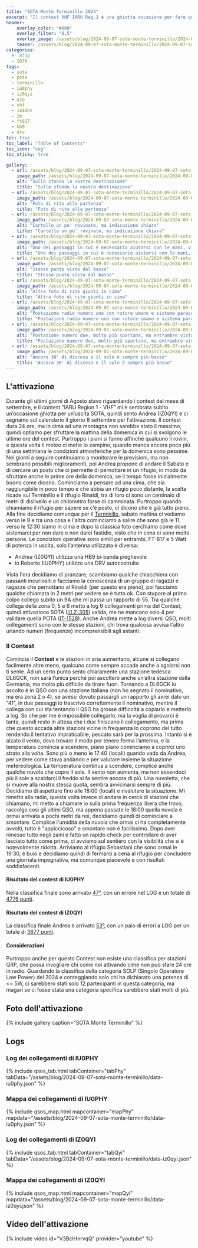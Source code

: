 ```yaml
---
title: "SOTA Monte Terminillo 2024"
excerpt: "Il contest VHF IARU Reg.1 è una ghiotta occasione per fare qualche QSO in VHF"
header: 
    overlay_color: "#000"
    overlay_filter: "0.5"
    overlay_image: /assets/blog/2024-09-07-sota-monte-terminillo/2024-09-07-sota-monte-terminillo-teaser.jpg
    teaser: /assets/blog/2024-09-07-sota-monte-terminillo/2024-09-07-sota-monte-terminillo-teaser.jpg
categories:
  #- Blog
  - SOTA
tags:
  - sota
  - pota
  - terminillo
  - iu0phy
  - iz0qyi
  - qrp
  - vhf
  - 144mhz
  - 2m
  - ft817
  - hb9
  - drv
toc: true
toc_label: "Table of Contents"
toc_icon: "cog"
toc_sticky: true

gallery:
  - url: /assets/blog/2024-09-07-sota-monte-terminillo/2024-09-07-sota-monte-terminillo-01.jpg
    image_path: /assets/blog/2024-09-07-sota-monte-terminillo/2024-09-07-sota-monte-terminillo-01-th.jpg
    alt: "Sullo sfondo la nostra destinazione"
    title: "Sullo sfondo la nostra destinazione"
  - url: /assets/blog/2024-09-07-sota-monte-terminillo/2024-09-07-sota-monte-terminillo-02.jpg
    image_path: /assets/blog/2024-09-07-sota-monte-terminillo/2024-09-07-sota-monte-terminillo-02-th.jpg
    alt: "Foto di rito alla partenza"
    title: "Foto di rito alla partenza"
  - url: /assets/blog/2024-09-07-sota-monte-terminillo/2024-09-07-sota-monte-terminillo-03.jpg
    image_path: /assets/blog/2024-09-07-sota-monte-terminillo/2024-09-07-sota-monte-terminillo-03-th.jpg
    alt: "Cartello un po' rovinato, ma indicazione chiara"
    title: "Cartello un po' rovinato, ma indicazione chiara"
  - url: /assets/blog/2024-09-07-sota-monte-terminillo/2024-09-07-sota-monte-terminillo-04.jpg
    image_path: /assets/blog/2024-09-07-sota-monte-terminillo/2024-09-07-sota-monte-terminillo-04-th.jpg
    alt: "Uno dei passaggi in cui è necessario aiutarsi con le mani, visto dall'alto"
    title: "Uno dei passaggi in cui è necessario aiutarsi con le mani, visto dall'alto"
  - url: /assets/blog/2024-09-07-sota-monte-terminillo/2024-09-07-sota-monte-terminillo-05.jpg
    image_path: /assets/blog/2024-09-07-sota-monte-terminillo/2024-09-07-sota-monte-terminillo-05-th.jpg
    alt: "Stesso punto visto dal basso"
    title: "Stesso punto visto dal basso"
  - url: /assets/blog/2024-09-07-sota-monte-terminillo/2024-09-07-sota-monte-terminillo-06.jpg
    image_path: /assets/blog/2024-09-07-sota-monte-terminillo/2024-09-07-sota-monte-terminillo-06-th.jpg
    alt: "Altra foto di rito giunti in cima"
    title: "Altra foto di rito giunti in cima"
  - url: /assets/blog/2024-09-07-sota-monte-terminillo/2024-09-07-sota-monte-terminillo-07.jpg
    image_path: /assets/blog/2024-09-07-sota-monte-terminillo/2024-09-07-sota-monte-terminillo-07-th.jpg
    alt: "Postazione radio numero uno con rotore umano e sistema parasole"
    title: "Postazione radio numero uno con rotore umano e sistema parasole"
  - url: /assets/blog/2024-09-07-sota-monte-terminillo/2024-09-07-sota-monte-terminillo-08.jpg
    image_path: /assets/blog/2024-09-07-sota-monte-terminillo/2024-09-07-sota-monte-terminillo-08-th.jpg
    alt: "Postazione numero due, molto più spartana, ma entrambre vista dirupo"
    title: "Postazione numero due, molto più spartana, ma entrambre vista dirupo"
  - url: /assets/blog/2024-09-07-sota-monte-terminillo/2024-09-07-sota-monte-terminillo-09.jpg
    image_path: /assets/blog/2024-09-07-sota-monte-terminillo/2024-09-07-sota-monte-terminillo-09-th.jpg
    alt: "Ancora 30' di discesa e il sole è sempre più basso"
    title: "Ancora 30' di discesa e il sole è sempre più basso"
---
```


## L'attivazione

Durante gli ultimi giorni di Agosto stavo riguardando i contest del mese di settembre, e il contest “IARU Region 1 - VHF” mi è sembrata subito un’occasione ghiotta per un’uscita SOTA, quindi sento Andrea (IZ0QYI) e ci segnamo sul calendario il giorno 8 settembre per l’attivazione. Il contest dura 24 ore, ma in cima ad una montagna non sarebbe stato il massimo, quindi optiamo per sfruttare la mattina della domenica in cui si svolgono le ultime ore del contest.
Purtroppo i piani si fanno affinché qualcuno li rovini, e questa volta il meteo ci mette lo zampino, quando manca ancora poco più di una settimana le condizioni atmosferiche per la domenica sono pessime. Nei giorni a seguire continuiamo a monitorare le previsioni, ma non sembrano possibili miglioramenti, poi Andrea propone di andare il Sabato e di cercare un posto che ci permette di pernottare in un rifugio, in modo da sfruttare anche le prime ore della domenica, se il tempo fosse inizialmente buono come dicono.
Cominciamo a pensare ad una cima, che sia raggiungibile in poco tempo e che abbia un rifugio poco distante, la scelta ricade sul Terminillo e il rifugio Rinaldi, tra di loro ci sono un centinaio di metri di dislivello e un chilometro forse di camminata. Purtroppo quando chiamiamo il rifugio per sapere se c’è posto, ci dicono che è già tutto pieno.
Alla fine decidiamo comunque per il [Terminillo](https://it.wikipedia.org/wiki/Monte_Terminillo), sabato mattina ci vediamo verso le 9 e tra una cosa e l'altra cominciamo a salire che sono già le 11, verso le 12:30 siamo in cima e dopo la classica foto cerchiamo come dove sistemarci per non dare e non darci fastidio, visto che in cima ci sono molte persone.
Le condizioni operative sono simili per entrambi, FT-817 e 5 Watt di potenza in uscita, solo l’antenna utilizzata è diversa:

- Andrea (IZ0QYI) utilizza una HB9 bi-banda pieghevole
- io Roberto (IU0PHY) utilizzo una DRV autocostruita

Vista l'ora decidiamo di pranzare, scambiamo qualche chiacchiera con passanti incuriositi e facciamo la conoscenza di un gruppo di ragazzi e ragazze che pernottano al Rinaldi (per questo era pieno), poi facciamo qualche chiamata in 2 metri per vedere se è tutto ok.
Con stupore al primo colpo collego subito un 9A che mi passa un rapporto di 55. Tra qualche collega della zona 0, 5 e 6 metto a log 6 collegamenti prima del Contest, quindi attivazione SOTA ([I/LZ-305](https://sotl.as/summits/I/LZ-305)) valida, me ne mancano solo 4 per validare quella POTA ([IT-1528](https://pota.app/#/park/IT-1528)).
Anche Andrea mette a log diversi QSO, molti collegamenti sono con le stesse stazioni, chi trova qualcosa avvisa l'altro urlando numeri (frequenze) incomprensibili agli astanti.

### Il Contest

Comincia il **Contest** e le stazioni in aria aumentano, alcune si collegano facilmente altre meno, qualcuno come sempre accade anche a sgolarsi non ti sente.
Ad un certo punto sento chiaramente una stazione tedesca DL6GCK, non sarà l’unica perché poi ascolterò anche un’altra stazione dalla Germania, ma molto più difficile da tirare fuori. Tornando a DL6GCK lo ascolto è in QSO con una stazione italiana (non ho segnato il nominativo, ma era zona 2 o 4), se avessi dovuto passargli un rapporto gli avrei dato un “41”, in due passaggi io trascrivo correttamente il nominativo, mentre il collega con cui sta tentando il QSO ha grosse difficoltà a copiarlo e metterlo a log. So che per me è impossibile collegarlo, ma la voglia di provarci è tanta, quindi resto in attesa che i due finiscano il collegamento, ma prima che questo accada altre stazioni vicine in frequenza lo coprono del tutto rendendo il tentativo impraticabile, peccato sarà per la prossima.
Intanto si è alzato il vento, devo trovare il modo per tenere ferma l’antenna, e la temperatura comincia a scendere, piano piano cominciamo a coprirci uno strato alla volta. Sono più o meno le 17:40 (locali) quando vado da Andrea, per vedere come stava andando e per valutare insieme la situazione metereologica. La temperatura continua a scendere, complice anche qualche nuvola che copre il sole. Il vento non aumenta, ma non essendoci più il sole a scaldarci il freddo si fa sentire ancora di più. Una nuvoletta, che si muove alla nostra stessa quota, sembra avvicinarsi sempre di più. Decidiamo di aspettare fino alle 18:00 (locali) e rivalutare la situazione.
Mi rimetto alla radio, questa volta invece di andare in cerca di stazioni che chiamano, mi metto a chiamare io sulla prima frequenza libera che trovo, raccolgo così gli ultimi QSO, ma appena passate le 18:00 quella nuvola è ormai arrivata a pochi metri da noi, decidiamo quindi di cominciare a smontare.
Complice l'umidità della nuvola che ormai ci ha completamente avvolti, tutto è "appiccicoso" e smontare non è facilissimo. Dopo aver rimesso tutto negli zaini e fatto un rapido check per controllare di aver lasciato tutto come prima, ci avviamo sul sentiero con la visibilità che si è notevolmente ridotta.
Arriviamo al rifugio Sebastiani che sono ormai le 19:30, è buio e decidiamo quindi di fermarci a cena al rifugio per concludere una giornata impegnativa, ma comunque piacevole e con risultati soddisfacenti.

#### Risultato del contest di IU0PHY

Nella classifica finale sono arrivato [47°](https://contest.ari.it/user_testa_classifiche.php?id=44&cat=LP#:~:text=47-,IU0PHY,-JN62LL), con un errore nel LOG e un totale di [4776 punti](https://contest.ari.it/report_errori.php?idc=44&cat=LP&call=IU0PHY).

#### Risultato del contest di IZ0QYI

La classifica finale Andrea è arrivato [53°](https://contest.ari.it/user_testa_classifiche.php?id=44&cat=LP#:~:text=53-,IZ0QYI,-JN62LL), con un paio di errori a LOG per un totale di [3877 punti](https://contest.ari.it/report_errori.php?idc=44&cat=LP&call=IZ0QYI).

#### Considerazioni

Purtroppo anche per questo Contest non esiste una classifica per stazioni QRP, che possa invogliare chi come noi attivando cime non può stare 24 ore in radio.
Guardando la classifica della categoria SOLP (Singolo Operatore Low Power) del 2024 e conteggiando solo chi ha dichiarato una potenza di <= 5W, ci sarebbero stati solo 12 partecipanti in questa categoria, ma magari se ci fosse stata una categoria specifica sarebbero stati molti di più.

## Foto dell'attivazione

{% include gallery caption="SOTA Monte Terminillo" %}

## Logs

### Log dei collegamenti di IU0PHY

{% include qsos_tab.html tabContainer="tabPhy" tabData="/assets/blog/2024-09-07-sota-monte-terminillo/data-iu0phy.json" %}

### Mappa dei collegamenti di IU0PHY

{% include qsos_map.html mapcontainer="mapPhy" mapdata="/assets/blog/2024-09-07-sota-monte-terminillo/data-iu0phy.json" %}

### Log dei collegamenti di IZ0QYI

{% include qsos_tab.html tabContainer="tabQyi" tabData="/assets/blog/2024-09-07-sota-monte-terminillo/data-iz0qyi.json" %}

### Mappa dei collegamenti di IZ0QYI

{% include qsos_map.html mapcontainer="mapQyi" mapdata="/assets/blog/2024-09-07-sota-monte-terminillo/data-iz0qyi.json" %}

## Video dell'attivazione

{% include video id="V3BclHnrvqQ" provider="youtube" %}
